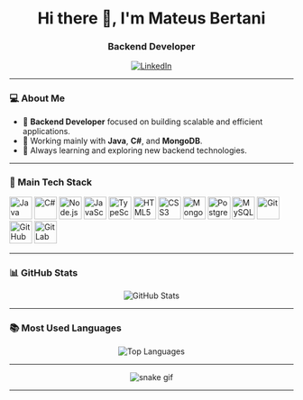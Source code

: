 <h1 align="center">Hi there 👋, I'm Mateus Bertani</h1>
<h3 align="center">Backend Developer</h3>

<p align="center">
  <a href="https://www.linkedin.com/in/mateusbertani" target="_blank">
    <img src="https://img.shields.io/badge/LinkedIn-blue?style=for-the-badge&logo=linkedin&logoColor=white" alt="LinkedIn"/>
  </a>
</p>

---

### 💻 About Me

- 🔧 **Backend Developer** focused on building scalable and efficient applications.
- 🚀 Working mainly with **Java**, **C#**, and **MongoDB**.
- 🌱 Always learning and exploring new backend technologies.

---

### 🧰 Main Tech Stack

<p align="left">
  <img src="https://cdn.jsdelivr.net/gh/devicons/devicon/icons/java/java-original.svg" width="40" alt="Java" />
  <img src="https://cdn.jsdelivr.net/gh/devicons/devicon/icons/csharp/csharp-original.svg" width="40" alt="C#" />
  <img src="https://cdn.jsdelivr.net/gh/devicons/devicon/icons/nodejs/nodejs-original.svg" width="40" alt="Node.js" />
  <img src="https://cdn.jsdelivr.net/gh/devicons/devicon/icons/javascript/javascript-original.svg" width="40" alt="JavaScript" />
  <img src="https://cdn.jsdelivr.net/gh/devicons/devicon/icons/typescript/typescript-original.svg" width="40" alt="TypeScript" />
  <img src="https://cdn.jsdelivr.net/gh/devicons/devicon/icons/html5/html5-original.svg" width="40" alt="HTML5" />
  <img src="https://cdn.jsdelivr.net/gh/devicons/devicon/icons/css3/css3-original.svg" width="40" alt="CSS3" />
  <img src="https://cdn.jsdelivr.net/gh/devicons/devicon/icons/mongodb/mongodb-original.svg" width="40" alt="MongoDB" />
  <img src="https://cdn.jsdelivr.net/gh/devicons/devicon/icons/postgresql/postgresql-original.svg" width="40" alt="PostgreSQL" />
  <img src="https://cdn.jsdelivr.net/gh/devicons/devicon/icons/mysql/mysql-original.svg" width="40" alt="MySQL" />
  <img src="https://cdn.jsdelivr.net/gh/devicons/devicon/icons/git/git-original.svg" width="40" alt="Git" />
  <img src="https://cdn.jsdelivr.net/gh/devicons/devicon/icons/github/github-original.svg" width="40" alt="GitHub" />
  <img src="https://cdn.jsdelivr.net/gh/devicons/devicon/icons/gitlab/gitlab-original.svg" width="40" alt="GitLab" />
</p>

---

### 📊 GitHub Stats

<p align="center">
  <img src="https://github-readme-stats.vercel.app/api?username=bertanj&show_icons=true&theme=tokyonight" alt="GitHub Stats" />
</p>

---

### 📚 Most Used Languages

<p align="center">
  <img src="https://github-readme-stats.vercel.app/api/top-langs/?username=bertanj&layout=compact&theme=tokyonight" alt="Top Languages" />
</p>

---

<p align="center">
  <img src="https://github.com/bertanj/bertanj/blob/output/github-contribution-grid-snake.svg" alt="snake gif" />
</p>

---

